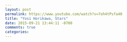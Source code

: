 ```yaml
---
layout: post
permalink: https://www.youtube.com/watch?v=7oh4tPsfa40
title: "Yosi Horikawa, Stars"
date: 2015-09-21 13:44:11 -0700
comments: true
categories: 
---
```

